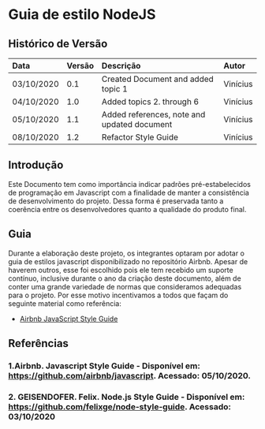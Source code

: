 # Guia de estilo NodeJS

## Histórico de Versão
| Data | Versão | Descrição | Autor |
| :--- | :--- | :--- | :--- |
| 03/10/2020 | 0.1 | Created Document and added topic 1  | Vinícius |
| 04/10/2020 | 1.0 | Added topics 2. through 6 | Vinícius |
| 05/10/2020 | 1.1 | Added references, note and updated document | Vinícius |
| 08/10/2020 | 1.2 | Refactor Style Guide | Vinícius |

## Introdução
Este Documento tem como importância indicar padrões pré-estabelecidos de programação em Javascript com a finalidade de manter a consistência de desenvolvimento do projeto. Dessa forma é preservada tanto a coerência entre os desenvolvedores quanto a qualidade do produto final.

## Guia
Durante a elaboração deste projeto, os integrantes optaram por adotar o guia de estilos javascript disponibilizado no repositório Airbnb. Apesar de haverem outros, esse foi escolhido pois ele tem recebido um suporte contínuo, inclusive durante o ano da criação deste documento, além de conter uma grande variedade de normas que consideramos adequadas para o projeto. Por esse motivo incentivamos a todos que façam do seguinte material como referência:

- [Airbnb JavaScript Style Guide](https://github.com/airbnb/javascript)

## Referências

### 1.Airbnb. Javascript Style Guide - Disponível em: https://github.com/airbnb/javascript. Acessado: 05/10/2020.

### 2. GEISENDOFER. Felix. Node.js Style Guide - Disponível em: https://github.com/felixge/node-style-guide. Acessado: 03/10/2020

